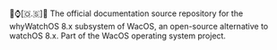 🍏️⌚️[🇴.🇸]📖️ The official documentation source repository for the whyWatchOS 8.x subsystem of WacOS, an open-source alternative to watchOS 8.x. Part of the WacOS operating system project.

